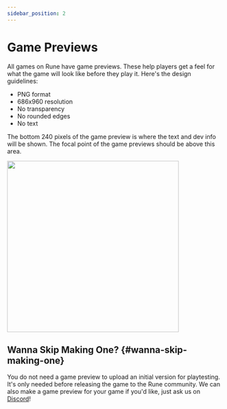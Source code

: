 ```yaml
---
sidebar_position: 2
---
```


# Game Previews

All games on Rune have game previews. These help players get a feel for what the game will look like before they play it. Here's the design guidelines:

- PNG format
- 686x960 resolution
- No transparency
- No rounded edges
- No text

The bottom 240 pixels of the game preview is where the text and dev info will be shown. The focal point of the game previews should be above this area.

<img src="/img/publishing/game-preview-example.png" width="400" />

## Wanna Skip Making One? {#wanna-skip-making-one}

You do not need a game preview to upload an initial version for playtesting. It's only needed before releasing the game to the Rune community. We can also make a game preview for your game if you'd like, just ask us on [Discord](https://discord.gg/rune-devs)!

